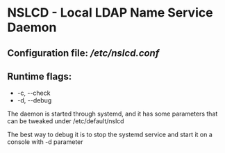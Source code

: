 # NSLCD - Local LDAP Name Service Daemon


## Configuration file: */etc/nslcd.conf*

## Runtime flags: 

- -c, --check
- -d, --debug

The daemon is started through systemd, and it has some parameters that
can be tweaked under /etc/default/nslcd

The best way to debug it is to stop the systemd service and start it
on a console with -d parameter



